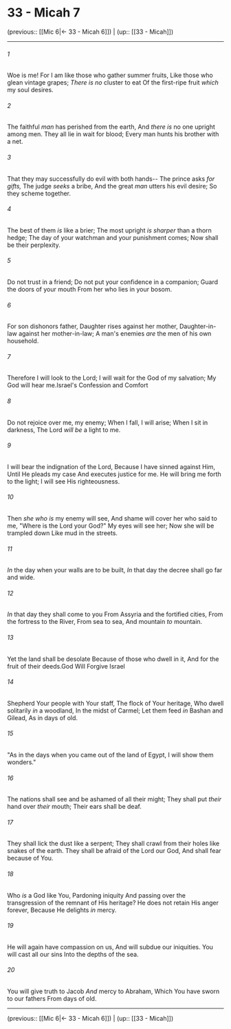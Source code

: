 # 33 - Micah 7

(previous:: [[Mic 6|← 33 - Micah 6]]) | (up:: [[33 - Micah]])

***


###### 1 
Woe is me! For I am like those who gather summer fruits, Like those who glean vintage grapes; _There is no_ cluster to eat Of the first-ripe fruit _which_ my soul desires. 

###### 2 
The faithful _man_ has perished from the earth, And _there is_ no one upright among men. They all lie in wait for blood; Every man hunts his brother with a net. 

###### 3 
That they may successfully do evil with both hands-- The prince asks _for gifts,_ The judge _seeks_ a bribe, And the great _man_ utters his evil desire; So they scheme together. 

###### 4 
The best of them _is_ like a brier; The most upright _is sharper_ than a thorn hedge; The day of your watchman and your punishment comes; Now shall be their perplexity. 

###### 5 
Do not trust in a friend; Do not put your confidence in a companion; Guard the doors of your mouth From her who lies in your bosom. 

###### 6 
For son dishonors father, Daughter rises against her mother, Daughter-in-law against her mother-in-law; A man's enemies _are_ the men of his own household. 

###### 7 
Therefore I will look to the Lord; I will wait for the God of my salvation; My God will hear me.Israel's Confession and Comfort 

###### 8 
Do not rejoice over me, my enemy; When I fall, I will arise; When I sit in darkness, The Lord _will be_ a light to me. 

###### 9 
I will bear the indignation of the Lord, Because I have sinned against Him, Until He pleads my case And executes justice for me. He will bring me forth to the light; I will see His righteousness. 

###### 10 
Then _she who is_ my enemy will see, And shame will cover her who said to me, "Where is the Lord your God?" My eyes will see her; Now she will be trampled down Like mud in the streets. 

###### 11 
_In_ the day when your walls are to be built, _In_ that day the decree shall go far and wide. 

###### 12 
_In_ that day they shall come to you From Assyria and the fortified cities, From the fortress to the River, From sea to sea, And mountain _to_ mountain. 

###### 13 
Yet the land shall be desolate Because of those who dwell in it, And for the fruit of their deeds.God Will Forgive Israel 

###### 14 
Shepherd Your people with Your staff, The flock of Your heritage, Who dwell solitarily _in_ a woodland, In the midst of Carmel; Let them feed _in_ Bashan and Gilead, As in days of old. 

###### 15 
"As in the days when you came out of the land of Egypt, I will show them wonders." 

###### 16 
The nations shall see and be ashamed of all their might; They shall put _their_ hand over _their_ mouth; Their ears shall be deaf. 

###### 17 
They shall lick the dust like a serpent; They shall crawl from their holes like snakes of the earth. They shall be afraid of the Lord our God, And shall fear because of You. 

###### 18 
Who _is_ a God like You, Pardoning iniquity And passing over the transgression of the remnant of His heritage? He does not retain His anger forever, Because He delights _in_ mercy. 

###### 19 
He will again have compassion on us, And will subdue our iniquities. You will cast all our sins Into the depths of the sea. 

###### 20 
You will give truth to Jacob _And_ mercy to Abraham, Which You have sworn to our fathers From days of old.

***

(previous:: [[Mic 6|← 33 - Micah 6]]) | (up:: [[33 - Micah]])
